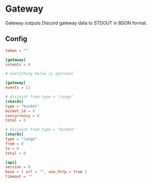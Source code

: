 # Gateway

Gateway outputs Discord gateway data to STDOUT in BSON format.

## Config

```toml
token = ""

[gateway]
intents = 0

# everything below is optional

[gateway]
events = []

# disjoint from type = "range"
[shards]
type = "bucket"
bucket_id = 0
concurrency = 0
total = 0

# disjoint from type = "bucket"
[shards]
type = "range"
from = 0
to = 0
total = 0

[api]
version = 0
base = { url = "", use_http = true }
timeout = ""
```
